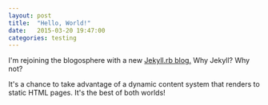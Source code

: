 ```yaml
---
layout: post
title:  "Hello, World!"
date:   2015-03-20 19:47:00
categories: testing
---
```


I'm rejoining the blogosphere with a new [Jekyll.rb blog.][jekyll] Why Jekyll? Why not?

It's a chance to take advantage of a dynamic content system that renders to static HTML pages. It's the best of both worlds!

[jekyll]:      http://jekyllrb.com
